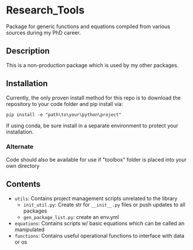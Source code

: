 # Research_Tools
Package for generic functions and equations compiled from various sources during my PhD career.

## Description
This is a non-production package which is used by my other packages.  

## Installation
Currently, the only proven install method for this repo is to download the repository to your code folder and pip install via:

    pip install -e "path\to\your\python\project"

If using conda, be sure install in a separate environment to protect your installation.

### Alternate
Code should also be available for use if "toolbox" folder is placed into your own directory


## Contents
- `utils`: Contains project management scripts unrelated to the library
    - `init_util.py`: Create str for `__init__.py` files or push updates to all packages
    - `gen_package_list.py`: create an env.yml
- `equations`: Contains scripts w/ basic equations which can be called an manipulated
- `functions`: Contains useful operational functions to interface with data or os